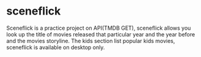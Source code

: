 # sceneflick
Sceneflick is a practice project on API(TMDB GET), sceneflick allows you look up the title of movies released that particular year and the year before and the movies storyline. The kids section list popular kids movies, sceneflick is available on desktop only.
